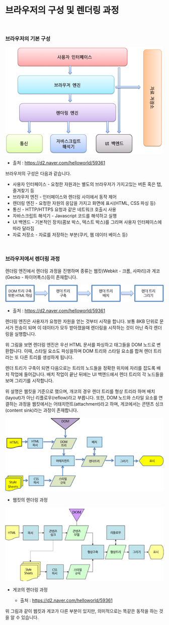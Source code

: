 # 브라우저의 구성 및 렌더링 과정

<br>

### 브라우저의 기본 구성 

![브라우저 구성 요소](image/browser_structure.png)

 - 출처 : https://d2.naver.com/helloworld/59361

브라우저의 구성은 다음과 같습니다.

- 사용자 인터페이스 - 요청한 자원과는 별도의 브라우저가 가지고있는 버튼 혹은 탭, 즐겨찾기 등
- 브라우저 엔진 - 인터페이스와 렌더링 사이에서 동작 제어
- 렌더링 엔진 - 요청한 자원의 응답을 가지고 화면에 표시(HTML, CSS 파싱 등)
- 통신 - HTTP/HTTPS 요청과 같은 네트워크 호출시 사용
- 자바스크립트 해석기 - Javascript 코드를 해석하고 실행
- UI 백엔드 - 기본적인 장치(콤보 박스, 텍스트 박스)를 그리며 사용자 인터페이스에 따라 달라짐
- 자료 저장소 - 자료를 저장하는 부분(쿠키, 웹 데이터 베이스 등)

<br>

### 브라우저에서 렌더링 과정

렌더링 엔진에서 렌더링 과정을 진행하며 종류는 웹킷(Webkit - 크롬, 사파리)과 게코(Gecko - 파이어폭스)등이 존재합니다.

![렌더링 과정](image/rendering.png)

 - 출처 : https://d2.naver.com/helloworld/59361

렌더링 엔진은 사용자가 요청한 자원을 얻는 것부터 시작을 합니다. 보통 8KB 단위로 문서가 전송이 되며 이 데이터가 모두 받아졌을때 렌더링을 시작하는 것이 아닌 즉각 렌더링을 실행합니다.

위 그림을 보면 렌더링 엔진은 우선 HTML 문서를 파싱하고 태그들을 DOM 노드로 변환합니다. 이때, 스타일 요소도 파싱을하며 DOM 트리와 스타일 요소를 합쳐 렌더 트리라는 또 다른 트리를 생성하게 됩니다.

렌더 트리가 구축이 되면 다음으로는 트리의 노드들을 정확한 위치에 자리를 잡도록 배치 작업에 들어갑니다. 배치 작업이 끝난 뒤에는 UI 백엔드에서 렌더 트리의 각 노드들을 보며 그리기를 시작합니다.

위 설명은 웹킷을 기준으로 했으며, 개코의 경우 렌더 트리를 형상 트리라 하며 배치(layout)가 아닌 리플로우(reflow)라고 부릅니다. 또한, DOM 노드와 스타일 요소를 연결하는 과정을 웹킷에서는 어태치먼트(attachment)라고 하며, 게코에서는 콘텐츠 싱크(content sink)라는 과정이 존재합니다.

![웹킷](image/webkit.png)

- 웹킷의 렌더링 과정

![게코](image/gecko.png)

- 게코의 렌더링 과정

   - 출처 : https://d2.naver.com/helloworld/59361

위 그림과 같이 웹킷과 게코가 다른 부분이 있지만, 의미적으로는 똑같은 동작을 하는 것을 알 수 있습니다.
